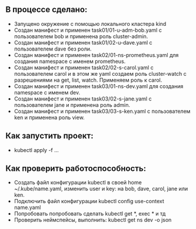 ## В процессе сделано:
 - Запущено окружение с помощью локального кластера kind
 - Создан манифест и применен task01/01-u-adm-bob.yaml с пользователем bob и применена роль cluster-admin.
 - Создан манифест и применен task01/02-u-dave.yaml с пользователем dave без роли.
 - Создан манифест и применен task02/01-ns-prometheus.yaml для создания namespace с именем prometheus.
 - Создан манифест и применен task02/02-s-carol.yaml с пользователем carol и в этом же yaml создаем роль cluster-watch с разрешениями на get, list, watch. Применяем роль к carol.
 - Создан манифест и применен task03/01-ns-dev.yaml для создания namespace с именем dev.
 - Создан манифест и применен task03/02-s-jane.yaml с пользователем jane и применена роль admin.
 - Создан манифест и применен task03/03-s-ken.yaml с пользователем ken и применена роль view.

## Как запустить проект:
 - kubectl apply -f ...

## Как проверить работоспособность:
 - Создать файл конфигурации kubectl в своей home ~/.kube/name.yaml, изменить user и key: на bob, dave, carol, jane или ken.
 - Подключить файл конфигурации kubectl config use-context name.yaml
 - Попробовать попробовать сделать kubectl get *, exec * и тд
 - Проверить неймспейсы, выполнить: kubectl get ns dev -o json